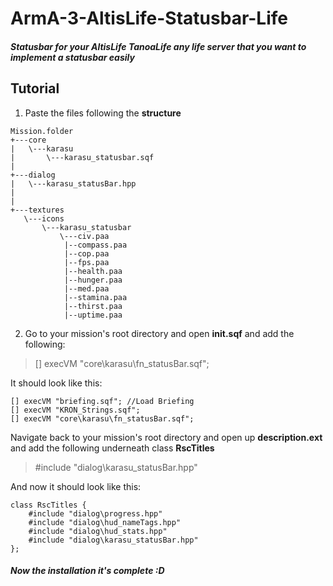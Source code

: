 # ArmA-3-AltisLife-Statusbar-Life
##### Statusbar for your AltisLife TanoaLife any life server that you want to implement a statusbar easily


## Tutorial

1. Paste the files following the **structure**
```sqf
Mission.folder
+---core 
|   \---karasu
|       \---karasu_statusbar.sqf
|       
+---dialog
|   \---karasu_statusBar.hpp
|      
|          
+---textures
   \---icons
       \---karasu_statusbar
           \---civ.paa
            |--compass.paa
            |--cop.paa
            |--fps.paa
            |--health.paa
            |--hunger.paa
            |--med.paa
            |--stamina.paa
            |--thirst.paa
            |--uptime.paa
```
2. Go to your mission's root directory and open **init.sqf** and add the following:
> [] execVM "core\karasu\fn_statusBar.sqf";

It should look like this:
```sqf
[] execVM "briefing.sqf"; //Load Briefing
[] execVM "KRON_Strings.sqf";
[] execVM "core\karasu\fn_statusBar.sqf";
```

Navigate back to your mission's root directory and open up **description.ext** and add the following underneath class **RscTitles**
> #include "dialog\karasu_statusBar.hpp"

And now it should look like this:
```sqf
class RscTitles {
	#include "dialog\progress.hpp"
	#include "dialog\hud_nameTags.hpp"
	#include "dialog\hud_stats.hpp"
	#include "dialog\karasu_statusBar.hpp"
};
```

##### Now the installation it's complete :D
